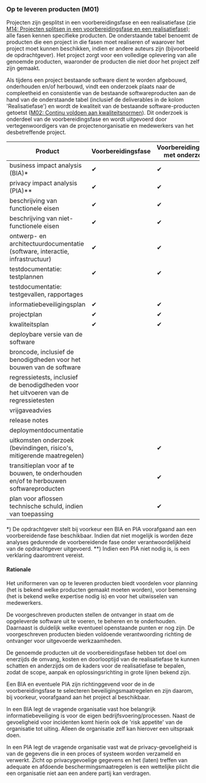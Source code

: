 ### Op te leveren producten (M01)

Projecten zijn gesplitst in een voorbereidingsfase en een realisatiefase (zie [M14: Projecten splitsen in een voorbereidingsfase en een realisatiefase](#projecten-splitsen-in-een-voorbereidingsfase-en-een-realisatiefase-m14-)); alle fasen kennen specifieke producten. De onderstaande tabel benoemt de producten die een project in die fasen moet realiseren of waarover het project moet kunnen beschikken, indien er andere auteurs zijn (bijvoorbeeld de opdrachtgever). Het project zorgt voor een volledige oplevering van alle genoemde producten, waaronder de producten die niet door het project zelf zijn gemaakt.

Als tijdens een project bestaande software dient te worden afgebouwd, onderhouden en/of herbouwd, vindt een onderzoek plaats naar de compleetheid en consistentie van de bestaande softwareproducten aan de hand van de onderstaande tabel (inclusief de deliverables in de kolom 'Realisatiefase') en wordt de kwaliteit van de bestaande software-producten getoetst ([M02: Continu voldoen aan kwaliteitsnormen](#continu-voldoen-aan-kwaliteitsnormen-m02-)). Dit onderzoek is onderdeel van de voorbereidingsfase en wordt uitgevoerd door vertegenwoordigers van de projectenorganisatie en medewerkers van het desbetreffende project.

| Product                 | Voorbereidingsfase  | Voorbereidingsfase met onderzoek  | Realisatiefase |
|----------------------------------------------------------------------------------------|---|---|---|
| business impact analysis (BIA)*                                                        | ✔ | ✔ | ✔ |
| privacy impact analysis (PIA)**                                                        | ✔ | ✔ | ✔ |
| beschrijving van functionele eisen                                                     | ✔ | ✔ | ✔ |
| beschrijving van niet-functionele eisen                                                | ✔ | ✔ | ✔ |
| ontwerp- en architectuurdocumentatie (software, interactie, infrastructuur)            | ✔ | ✔ | ✔ |
| testdocumentatie: testplannen                                                          | ✔ | ✔ | ✔ |
| testdocumentatie: testgevallen, rapportages                                            |   |   | ✔ |
| informatiebeveiligingsplan                                                             | ✔ | ✔ | ✔ |
| projectplan                                                                            | ✔ | ✔ |   |
| kwaliteitsplan                                                                         | ✔ | ✔ |   |
| deploybare versie van de software                                                      |   |   | ✔ |
| broncode, inclusief de benodigdheden voor het bouwen van de software                   |   |   | ✔ |
| regressietests, inclusief de benodigdheden voor het uitvoeren van de regressietesten   |   |   | ✔ |
| vrijgaveadvies                                                                         |   |   | ✔ |
| release notes                                                                          |   |   | ✔ |
| deploymentdocumentatie                                                                 |   |   | ✔ |
| uitkomsten onderzoek (bevindingen, risico's, mitigerende maatregelen)                  |   | ✔ |   |
| transitieplan voor af te bouwen, te onderhouden en/of te herbouwen softwareproducten   |   | ✔ |   |
| plan voor aflossen technische schuld, indien van toepassing                            |   | ✔ |   ||

*) De opdrachtgever stelt bij voorkeur een BIA en PIA voorafgaand aan een voorbereidende fase beschikbaar. Indien dat niet mogelijk is worden deze analyses gedurende de voorbereidende fase onder verantwoordelijkheid van de opdrachtgever uitgevoerd.
**) Indien een PIA niet nodig is, is een verklaring daaromtrent vereist.

#### Rationale

Het uniformeren van op te leveren producten biedt voordelen voor planning (het is bekend welke producten gemaakt moeten worden), voor bemensing (het is bekend welke expertise nodig is) en voor het uitwisselen van medewerkers.

De voorgeschreven producten stellen de ontvanger in staat om de opgeleverde software uit te voeren, te beheren en te onderhouden. Daarnaast is duidelijk welke eventueel openstaande punten er nog zijn. De voorgeschreven producten bieden voldoende verantwoording richting de ontvanger voor uitgevoerde werkzaamheden.

De genoemde producten uit de voorbereidingsfase hebben tot doel om enerzijds de omvang, kosten en doorlooptijd van de realisatiefase te kunnen schatten en anderzijds om de kaders voor de realisatiefase te bepalen, zodat de scope, aanpak en oplossingsrichting in grote lijnen bekend zijn.

Een BIA en eventuele PIA zijn richtinggevend voor de in de voorbereidingsfase te selecteren beveiligingsmaatregelen en zijn daarom, bij voorkeur, voorafgaand aan het project al beschikbaar.

In een BIA legt de vragende organisatie vast hoe belangrijk informatiebeveiliging is voor de eigen bedrijfsvoering/processen. Naast de gevoeligheid voor incidenten komt hierin ook de 'risk appetite' van de organisatie tot uiting. Alleen de organisatie zelf kan hierover een uitspraak doen.

In een PIA legt de vragende organisatie vast wat de privacy-gevoeligheid is van de gegevens die in een proces of systeem worden verzameld en verwerkt. Zicht op privacygevoelige gegevens en het (laten) treffen van adequate en afdoende beschermingsmaatregelen is een wettelijke plicht die een organisatie niet aan een andere partij kan verdragen.
